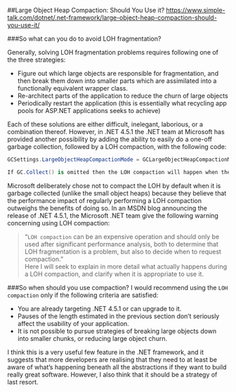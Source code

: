 ﻿
##Large Object Heap Compaction: Should You Use it?
https://www.simple-talk.com/dotnet/.net-framework/large-object-heap-compaction-should-you-use-it/ 


###So what can you do to avoid LOH fragmentation?

Generally, solving LOH fragmentation problems requires following one of the three strategies:

- Figure out which large objects are responsible for fragmentation, and then break them down into smaller parts which are assimilated into a functionally equivalent wrapper class.  
- Re-architect parts of the application to reduce the churn of large objects  
- Periodically restart the application (this is essentially what recycling app pools for ASP.NET applications seeks to achieve)  

Each of these solutions are either difficult, inelegant, laborious, or a combination thereof. However, in .NET 4.5.1 the .NET team at Microsoft has provided another possibility by adding the ability to easily do a one-off garbage collection, followed by a LOH compaction, with the following code:  
```c#
GCSettings.LargeObjectHeapCompactionMode = GCLargeObjectHeapCompactionMode.CompactOnce; GC.Collect(); // This can be omitted

If GC.Collect() is omitted then the LOH compaction will happen when the next LOH garbage collection occurs naturally. After this modified garbage collection has finished the application will continue running as before (i.e. with no LOH compactions).
```

Microsoft deliberately chose not to compact the LOH by default when it is garbage collected (unlike the small object heaps) because they believe that the performance impact of regularly performing a LOH compaction outweighs the benefits of doing so. In an MSDN blog announcing the release of .NET 4.5.1, the Microsoft .NET team give the following warning concerning using LOH compaction:  

>“`LOH compaction` can be an expensive operation and should only be used after significant performance analysis, both to determine that LOH fragmentation is a problem, but also to decide when to request compaction.”  
Here I will seek to explain in more detail what actually happens during a LOH compaction, and clarify when it is appropriate to use it.  

###So when should you use compaction?
I would recommend using the `LOH compaction` only if the following criteria are satisfied:

 - You are already targeting .NET 4.5.1 or can upgrade to it.   
 - Pauses of the length estimated in the previous section don’t seriously affect the usability of your application.  
 - It is not possible to pursue strategies of breaking large objects down into smaller chunks, or reducing large object churn.  

I think this is a very useful few feature in the .NET framework, and it suggests that more developers are realising that they need to at least be aware of what’s happening beneath all the abstractions if they want to build really great software. However, I also think that it should be a strategy of last resort.